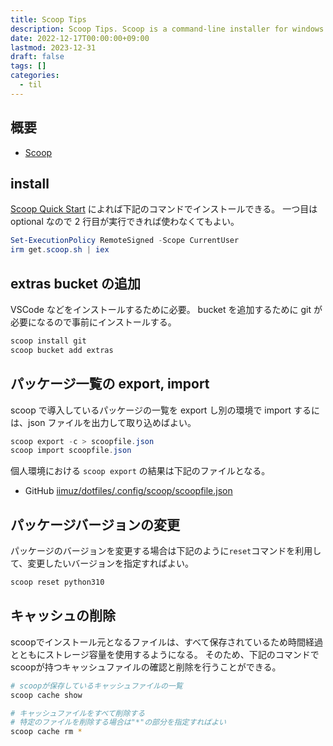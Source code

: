 ```yaml
---
title: Scoop Tips
description: Scoop Tips. Scoop is a command-line installer for windows.
date: 2022-12-17T00:00:00+09:00
lastmod: 2023-12-31
draft: false
tags: []
categories:
  - til
---
```


## 概要

- [Scoop](https://scoop.sh/)

## install

[Scoop Quick Start](https://scoop.sh/) によれば下記のコマンドでインストールできる。
一つ目は optional なので 2 行目が実行できれば使わなくてもよい。

```powershell
Set-ExecutionPolicy RemoteSigned -Scope CurrentUser
irm get.scoop.sh | iex
```

## extras bucket の追加

VSCode などをインストールするために必要。 bucket を追加するために git が必要になるので事前にインストールする。

```powershell
scoop install git
scoop bucket add extras
```

## パッケージ一覧の export, import

scoop で導入しているパッケージの一覧を export し別の環境で import するには、json ファイルを出力して取り込めばよい。

```powershell
scoop export -c > scoopfile.json
scoop import scoopfile.json
```

個人環境における `scoop export` の結果は下記のファイルとなる。

- GitHub [iimuz/dotfiles/.config/scoop/scoopfile.json](https://github.com/iimuz/dotfiles/.config/scoop/scoopfile.json)

## パッケージバージョンの変更

パッケージのバージョンを変更する場合は下記のように`reset`コマンドを利用して、変更したいバージョンを指定すればよい。

```sh
scoop reset python310
```

## キャッシュの削除

scoopでインストール元となるファイルは、すべて保存されているため時間経過とともにストレージ容量を使用するようになる。
そのため、下記のコマンドでscoopが持つキャッシュファイルの確認と削除を行うことができる。

```sh
# scoopが保存しているキャッシュファイルの一覧
scoop cache show

# キャッシュファイルをすべて削除する
# 特定のファイルを削除する場合は"*"の部分を指定すればよい
scoop cache rm *
```
